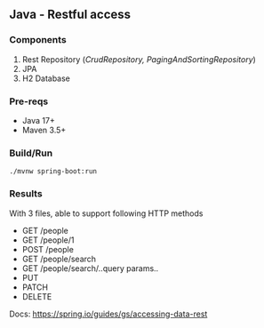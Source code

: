 ## Java - Restful access 

### Components
1. Rest Repository (*CrudRepository, PagingAndSortingRepository*)
2. JPA
3. H2 Database


### Pre-reqs
- Java 17+
- Maven 3.5+


### Build/Run
`./mvnw spring-boot:run`  


### Results
With 3 files, able to support following HTTP methods
- GET /people
- GET /people/1
- POST /people
- GET /people/search
- GET /people/search/..query params..
- PUT
- PATCH
- DELETE


Docs: https://spring.io/guides/gs/accessing-data-rest
